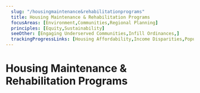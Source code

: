 ```yaml
---
  slug: "/housingmaintenance&rehabilitationprograms"
  title: Housing Maintenance & Rehabilitation Programs
  focusAreas: [Environment,Communities,Regional Planning]
  principles: [Equity,Sustainability]
  seeOther: [Engaging Underserved Communities,Infill Ordinances,]
  trackingProgressLinks: [Housing Affordability,Income Disparities,Population Growth,Racial & Ethnic Disparities]
---
```

# Housing Maintenance & Rehabilitation Programs
